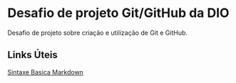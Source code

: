 # Desafio de projeto Git/GitHub da DIO
Desafio de projeto sobre criação e utilização de Git e GitHub.

## Links Úteis
[Sintaxe Basica Markdown](https://www.markdownguide.org/basic-syntax/)
